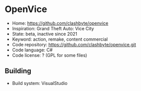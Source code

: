 # OpenVice

- Home: https://github.com/clashbyte/openvice
- Inspiration: Grand Theft Auto: Vice City
- State: beta, inactive since 2021
- Keyword: action, remake, content commercial
- Code repository: https://github.com/clashbyte/openvice.git
- Code language: C#
- Code license: ? (GPL for some files)

## Building

- Build system: VisualStudio
